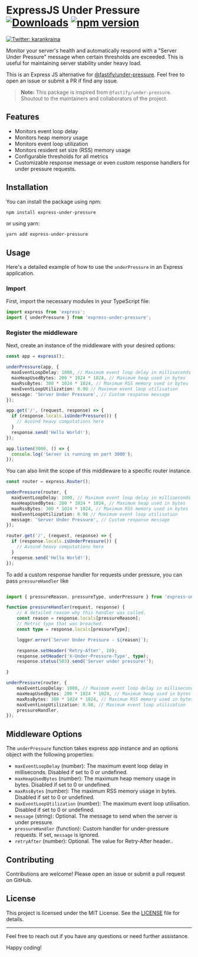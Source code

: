 # ExpressJS Under Pressure [![Downloads](https://img.shields.io/npm/dm/express-under-pressure.svg)](https://npmjs.com/express-under-pressure) [![npm version](https://img.shields.io/npm/v/express-under-pressure.svg?style=flat)](https://www.npmjs.com/package/express-under-pressure)

<p>
    <a href="https://twitter.com/karankraina" target="_blank">
        <img alt="Twitter: karankraina" src="https://img.shields.io/twitter/follow/karankraina.svg?style=social" />
    </a>
</p>

Monitor your server's health and automatically respond with a "Server Under Pressure" message when certain thresholds are exceeded. This is useful for maintaining server stability under heavy load.

This is an Express JS alternative for [@fastify/under-pressure](https://github.com/fastify/under-pressure). Feel free to open an issue or submit a PR if find any issue.

> **Note:** This package is inspired from `@fastify/under-pressure`. Shoutout to the maintainers and collaborators of the project.

## Features

- Monitors event loop delay
- Monitors heap memory usage
- Monitors event loop utilization
- Monitors resident set size (RSS) memory usage
- Configurable thresholds for all metrics
- Customizable response message or even custom response handlers for under pressure requests.

## Installation

You can install the package using npm:

```sh
npm install express-under-pressure
```

or using yarn:

```sh
yarn add express-under-pressure
```

## Usage

Here's a detailed example of how to use the `underPressure` in an Express application.

### Import

First, import the necessary modules in your TypeScript file:

```typescript
import express from 'express';
import { underPressure } from 'express-under-pressure';
```

### Register the middleware

Next, create an instance of the middleware with your desired options:

```typescript
const app = express();

underPressure(app, {
  maxEventLoopDelay: 1000, // Maximum event loop delay in milliseconds
  maxHeapUsedBytes: 200 * 1024 * 1024, // Maximum heap used in bytes
  maxRssBytes: 300 * 1024 * 1024, // Maximum RSS memory used in bytes
  maxEventLoopUtilization: 0.98 // Maximum event loop utilisation
  message: 'Server Under Pressure', // Custom response message
});

app.get('/', (request, response) => {
  if (response.locals.isUnderPressure()) {
    // Avoind heavy computations here
  }
  response.send('Hello World!');
});

app.listen(3000, () => {
  console.log('Server is running on port 3000');
});
```

You can also limit the scope of this middleware to a specific router instance.

```typescript
const router = express.Router();

underPressure(router, {
  maxEventLoopDelay: 1000, // Maximum event loop delay in milliseconds
  maxHeapUsedBytes: 200 * 1024 * 1024, // Maximum heap used in bytes
  maxRssBytes: 300 * 1024 * 1024, // Maximum RSS memory used in bytes
  maxEventLoopUtilization: 0.98 // Maximum event loop utilisation
  message: 'Server Under Pressure', // Custom response message
});

router.get('/', (request, response) => {
  if (response.locals.isUnderPressure()) {
    // Avoind heavy computations here
  }
  response.send('Hello World!');
});

```

To add a custom response handler for requests under pressure, you can pass `pressureHandler` like

```typescript

import { pressureReason, pressureType, underPressure } from 'express-under-pressure';

function pressureHandler(request, response) {
	// A detailed reason why this handler was called.
	const reason = response.locals[pressureReason];
	// Metric type that was breached.
	const type = response.locals[pressureType];

	logger.error(`Server Under Pressure - ${reason}`);

	response.setHeader('Retry-After', 10);
	response.setHeader('X-Under-Pressure-Type', type);
	response.status(503).send('Server under pressure!');

}

underPressure(router, {
	maxEventLoopDelay: 1000, // Maximum event loop delay in milliseconds
	maxHeapUsedBytes: 200 * 1024 * 1024, // Maximum heap used in bytes
	maxRssBytes: 300 * 1024 * 1024, // Maximum RSS memory used in bytes
	maxEventLoopUtilization: 0.98, // Maximum event loop utilisation
	pressureHandler,
});
```


## Middleware Options

The `underPressure` function takes express app instance and an options object with the following properties:

- `maxEventLoopDelay` (number): The maximum event loop delay in milliseconds. Disabled if set to 0 or undefined.
- `maxHeapUsedBytes` (number): The maximum heap memory usage in bytes. Disabled if set to 0 or undefined.
- `maxRssBytes` (number): The maximum RSS memory usage in bytes. Disabled if set to 0 or undefined.
- `maxEventLoopUtilization` (number): The maximum event loop utilisation. Disabled if set to 0 or undefined.
- `message` (string): Optional. The message to send when the server is under pressure.
- `pressureHandler` (function): Custom handler for under-pressure requests. If set, `message` is ignored.
- `retryAfter` (number): Optional. The value for Retry-After header..

## Contributing

Contributions are welcome! Please open an issue or submit a pull request on GitHub.

## License

This project is licensed under the MIT License. See the [LICENSE](LICENSE) file for details.

---

Feel free to reach out if you have any questions or need further assistance.

Happy coding!

```

```
